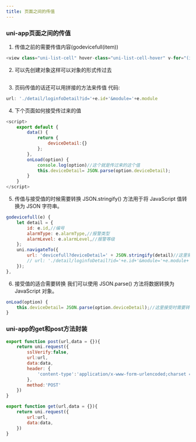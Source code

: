 ```yaml
---
title: 页面之间的传值
---
```

### uni-app页面之间的传值
1. 传值之前的需要传值内容(godevicefull(item))
```js
<view class="uni-list-cell" hover-class="uni-list-cell-hover" v-for="(item,index) in listData" :key="item.id" @click="godevicefull(item)" >
```
2. 可以先创建对象这样可以对象的形式传过去
<img :src="$withBase('/tools/application/传值1.png')">

3. 页码传值的话还可以用拼接的方法来传值 代码:
```js
url: './detail/loginfoDetail?id='+e.id+'&module='+e.module
```
4. 下个页面如何接受传过来的值
```js
<script>
	export default {
		data() {
			return {
				deviceDetail:{}
			};
		},
		onLoad(option) {
			console.log(option)//这个就是传过来的这个值
			this.deviceDetail= JSON.parse(option.deviceDetail);
		}
	}
</script>
```
5. 传值与接受值的时候需要转换
JSON.stringify() 方法用于将 JavaScript 值转换为 JSON 字符串。
```js
godevicefull(e) {
    let detail = {
        id: e.id,//编号
        alarmType: e.alarmType,//报警类型
        alarmLevel: e.alarmLevel,//报警等级
    };
    uni.navigateTo({
        url: 'devicefull?deviceDetail=' + JSON.stringify(detail)//这里需要转换成json模式才能传值
        // url: './detail/loginfoDetail?id='+e.id+'&module='+e.module+'
    });
},
```
6. 接受值的适合需要转换
我们可以使用 JSON.parse() 方法将数据转换为 JavaScript 对象。
```js
onLoad(option) {
    this.deviceDetail= JSON.parse(option.deviceDetail);//这里接受时需要转换成js对象模式才能使用
}
```
### uni-app的get和post方法封装
```js
export function post(url,data = {}){
    return uni.request({
		sslVerify:false,
		url:url,
		data:data,
		header: {
			'content-type':'application/x-www-form-urlencoded;charset = utf-8' 
		},
		method:'POST'
	})
}

export function get(url,data = {}){
    return uni.request({
		url:url,
		data:data,
	}) 
}
```